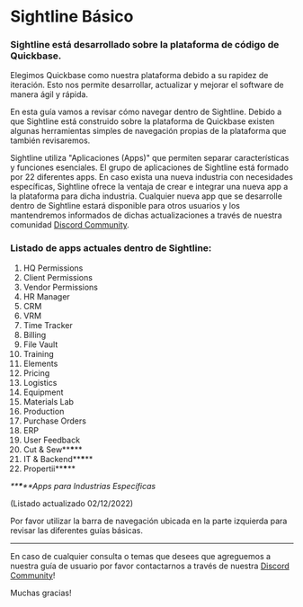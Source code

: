 # Sightline Básico
### Sightline está desarrollado sobre la plataforma de código de Quickbase.
Elegimos Quickbase como nuestra plataforma debido a su rapidez de iteración. Esto nos permite desarrollar, actualizar y mejorar el software de manera ágil y rápida.

En esta guía vamos a revisar cómo navegar dentro de Sightline. Debido a que Sightline está construido sobre la plataforma de Quickbase existen algunas herramientas simples de navegación propias de la plataforma que también revisaremos.

Sightline utiliza "Aplicaciones (Apps)" que permiten separar características y funciones esenciales. El grupo de aplicaciones de Sightline está formado por 22 diferentes apps. En caso exista una nueva industria con necesidades específicas, Sightline ofrece la ventaja de crear e integrar una nueva app a la plataforma para dicha industria. Cualquier nueva app que se desarrolle dentro de Sightline estará disponible para otros usuarios y los mantendremos informados de dichas actualizaciones a través de nuestra comunidad [Discord Community](https://discord.gg/zNCZnKNXEv).

### Listado de apps actuales dentro de Sightline:

1. HQ Permissions
2. Client Permissions
3. Vendor Permissions
4. HR Manager
5. CRM
6. VRM
7. Time Tracker
8. Billing
9. File Vault
10. Training
11. Elements
12. Pricing
13. Logistics
14. Equipment
15. Materials Lab
16. Production
17. Purchase Orders
18. ERP
19. User Feedback
20. Cut & Sew**__*__**
21. IT & Backend**__*__**
22. Propertii**__*__**

_**__*__**Apps para Industrias Específicas_

(Listado actualizado 02/12/2022)

Por favor utilizar la barra de navegación ubicada en la parte izquierda para revisar las diferentes guías básicas.

---

En caso de cualquier consulta o temas que desees que agreguemos a nuestra guía de usuario por favor contactarnos a través de nuestra [Discord Community](https://discord.gg/zNCZnKNXEv)!

Muchas gracias!